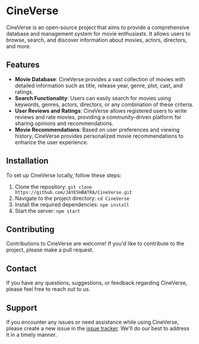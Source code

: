 # CineVerse

CineVerse is an open-source project that aims to provide a comprehensive database and management system for movie enthusiasts. It allows users to browse, search, and discover information about movies, actors, directors, and more.

## Features

- **Movie Database**: CineVerse provides a vast collection of movies with detailed information such as title, release year, genre, plot, cast, and ratings.
- **Search Functionality**: Users can easily search for movies using keywords, genres, actors, directors, or any combination of these criteria.
- **User Reviews and Ratings**: CineVerse allows registered users to write reviews and rate movies, providing a community-driven platform for sharing opinions and recommendations.
- **Movie Recommendations**: Based on user preferences and viewing history, CineVerse provides personalized movie recommendations to enhance the user experience.

## Installation

To set up CineVerse locally, follow these steps:

1. Clone the repository: `git clone https://github.com/JAYESHBATRA/CineVerse.git`
2. Navigate to the project directory: `cd CineVerse`
3. Install the required dependencies: `npm install`
4. Start the server: `npm start`

## Contributing

Contributions to CineVerse are welcome! If you'd like to contribute to the project, please make a pull request.

## Contact

If you have any questions, suggestions, or feedback regarding CineVerse, please feel free to reach out to us. 

## Support

If you encounter any issues or need assistance while using CineVerse, please create a new issue in the [issue tracker](https://github.com/JAYESHBATRA/CineVerse/issues). We'll do our best to address it in a timely manner.

